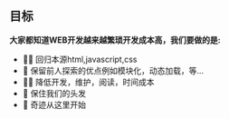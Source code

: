 ## 目标

**大家都知道WEB开发越来越繁琐开发成本高，我们要做的是:**

- 🙋‍♀️ 回归本源html,javascript,css
- 🌈 保留前人探索的优点例如模块化，动态加载，等...
- 👩‍💻 降低开发，维护，阅读，时间成本
- 🍿 保住我们的头发
- 🧙 奇迹从这里开始
